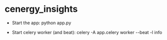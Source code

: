 cenergy_insights
================

* Start the app: python app.py

* Start celery worker (and beat): celery -A app.celery worker --beat -l info
